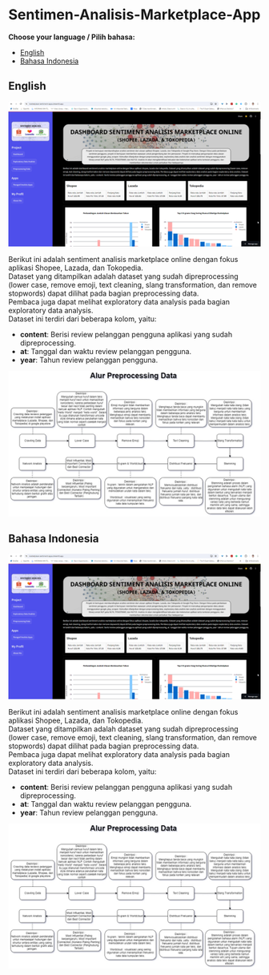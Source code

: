 # Sentimen-Analisis-Marketplace-App

**Choose your language / Pilih bahasa:**
- [English](#english)
- [Bahasa Indonesia](#bahasa-indonesia)


## English

![images](https://github.com/AryaHisma/Sentimen-Analisis-Shopee-Lazada-Tokopedia-App/blob/main/assets/gambar/screenshoot.png)


Berikut ini adalah sentiment analisis marketplace online dengan fokus aplikasi Shopee, Lazada, dan Tokopedia.  
Dataset yang ditampilkan adalah dataset yang sudah dipreprocessing (lower case, remove emoji, text cleaning, slang transformation, dan remove stopwords) dapat dilihat pada bagian preprocessing data.  
Pembaca juga dapat melihat exploratory data analysis pada bagian exploratory data analysis.  
Dataset ini terdiri dari beberapa kolom, yaitu:
- **content**: Berisi review pelanggan pengguna aplikasi yang sudah dipreprocessing.
- **at**: Tanggal dan waktu review pelanggan pengguna.
- **year**: Tahun review pelanggan pengguna.


![images](https://github.com/AryaHisma/Sentimen-Analisis-Shopee-Lazada-Tokopedia-App/blob/main/assets/gambar/alur.jpg)




## Bahasa Indonesia

![images](https://github.com/AryaHisma/Sentimen-Analisis-Shopee-Lazada-Tokopedia-App/blob/main/assets/gambar/screenshoot.png)


Berikut ini adalah sentiment analisis marketplace online dengan fokus aplikasi Shopee, Lazada, dan Tokopedia.  
Dataset yang ditampilkan adalah dataset yang sudah dipreprocessing (lower case, remove emoji, text cleaning, slang transformation, dan remove stopwords) dapat dilihat pada bagian preprocessing data.  
Pembaca juga dapat melihat exploratory data analysis pada bagian exploratory data analysis.  
Dataset ini terdiri dari beberapa kolom, yaitu:
- **content**: Berisi review pelanggan pengguna aplikasi yang sudah dipreprocessing.
- **at**: Tanggal dan waktu review pelanggan pengguna.
- **year**: Tahun review pelanggan pengguna.


![images](https://github.com/AryaHisma/Sentimen-Analisis-Shopee-Lazada-Tokopedia-App/blob/main/assets/gambar/alur.jpg)






